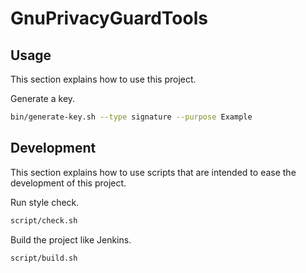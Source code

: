 # GnuPrivacyGuardTools

## Usage

This section explains how to use this project.

Generate a key.

```sh
bin/generate-key.sh --type signature --purpose Example
```


## Development

This section explains how to use scripts that are intended to ease the development of this project.

Run style check.

```sh
script/check.sh
```

Build the project like Jenkins.

```sh
script/build.sh
```
